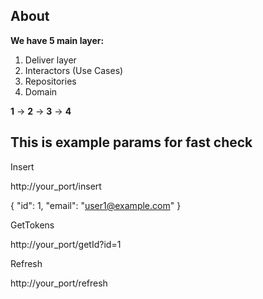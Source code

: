 ## About


**We have 5 main layer:**

1) Deliver layer
2) Interactors (Use Cases)
3) Repositories
4) Domain

**1** -> **2** -> **3** -> **4** 

## This is example params for fast check

Insert 

http://your_port/insert

{
"id": 1,
"email": "user1@example.com"
}


GetTokens

http://your_port/getId?id=1


Refresh

http://your_port/refresh